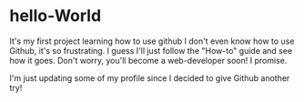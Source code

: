 # hello-World
It's my first project learning how to use github
I don't even know how to use Github, it's so frustrating. I guess I'll just follow the "How-to" guide and see how it goes. Don't worry, you'll become a web-developer soon! I promise. 

I'm just updating some of my profile since I decided to give Github another try!
